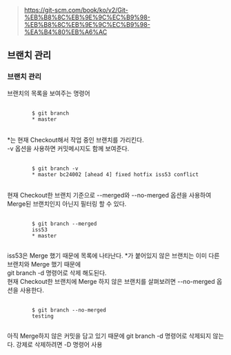 > https://git-scm.com/book/ko/v2/Git-%EB%B8%8C%EB%9E%9C%EC%B9%98-%EB%B8%8C%EB%9E%9C%EC%B9%98-%EA%B4%80%EB%A6%AC

## 브랜치 관리
### 브랜치 관리
브랜치의 목록을 보여주는 명령어
<pre>
    <code>
        $ git branch
        * master
    </code> 
</pre>
*는 현재 Checkout해서 작업 중인 브랜치를 가리킨다.<br>
-v 옵션을 사용하면 커밋메시지도 함께 보여준다.
<pre>
    <code>
        $ git branch -v
        * master bc24002 [ahead 4] fixed hotfix iss53 conflict
    </code> 
</pre>
현재 Checkout한 브랜치 기준으로 --merged와 --no-merged 옵션을 사용하여 Merge된 브랜치인지 아닌지 필터링 할 수 있다.<br>
<pre>
    <code>
        $ git branch --merged
        iss53
        * master
    </code>
</pre>
iss53은 Merge 했기 때문에 목록에 나타난다. *가 붙어있지 않은 브랜치는 이미 다른 브랜치와 Merge 했기 때문에<br> git branch -d 명령어로 삭제 해도된다.<br>
현재 Checkout한 브랜치에 Merge 하지 않은 브랜치를 살펴보려면 --no-merged 옵션을 사용한다.
<pre>
    <code>
        $ git branch --no-merged
        testing
    </code>
</pre>
아직 Merge하지 않은 커밋을 담고 있기 때문에 git branch -d 명령어로 삭제되지 않는다. 강제로 삭제하려면 -D 명령어 사용 

